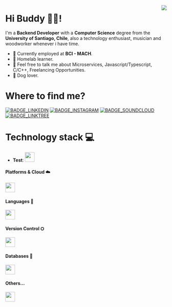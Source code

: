<img align="right" src="https://github-readme-stats.vercel.app/api?username=iolave&count_private=true&include_all_commits=true&show_icons=true&theme=dark"></img>
# Hi Buddy 🖐🏻!

I'm a **Backend Developer** with a **Computer Science** degree from the **University of Santiago, Chile**, also a technology enthusiast, musician and woodworker whenever i have time.

- 🏢 Currently employed at **BCI - MACH**.
- 🌱 Homelab learner.
- 💬 Feel free to talk me about Microservices, Javascript/Typescript, C/C++, Freelancing Opportunities.
- 🐶 Dog lover.

# Where to find me?
[BADGE_INSTAGRAM]: https://img.shields.io/badge/Instagram-E4405F?style=for-the-badge&logo=instagram&logoColor=white
[BADGE_LINKEDIN]: https://img.shields.io/badge/LinkedIn-0077B5?style=for-the-badge&logo=linkedin&logoColor=white
[BADGE_SOUNDCLOUD]: https://img.shields.io/badge/SoundCloud-FF3300?style=for-the-badge&logo=soundcloud&logoColor=white
[BADGE_LINKTREE]: https://img.shields.io/badge/linktree-39E09B?style=for-the-badge&logo=linktree&logoColor=white

[![BADGE_LINKEDIN]](https://linkedin.com/in/olaveia)
[![BADGE_INSTAGRAM]](https://instagram.com/nachobrb)
[![BADGE_SOUNDCLOUD]](https://soundcloud.com/mfhrecordscl)
[![BADGE_LINKTREE]](https://linktr.ee/iolave)


# Technology stack 💻
- **Test**: <img height="30px" style="max-height:30px" src="https://skillicons.dev/icons?i=linux,docker,kubernetes"/>
#### Platforms & Cloud ☁️
<img height="30px" style="max-height:30px" src="https://skillicons.dev/icons?i=linux,docker,kubernetes"/>

#### Languages 📖
<img height="30px" style="max-height:30px" src="https://skillicons.dev/icons?i=bash,js,ts,c,cpp,python,swift,java" />

#### Version Control ⛭
<img height="30px" style="max-height:30px" src="https://skillicons.dev/icons?i=git,github,gitlab" />

#### Databases 💾
<img height="30px" style="max-height:30px" src="https://skillicons.dev/icons?i=mongodb,mysql,postgresql" />

#### Others...
<img height="30px" style="max-height:30px" src="https://skillicons.dev/icons?i=latex,nodejs,express,githubactions,sketchup,ps,ai"/>
